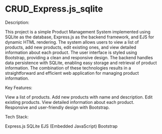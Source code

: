 # CRUD_Express.js_sqlite

Description:

This project is a simple Product Management System implemented using SQLite as the database, Express.js as the backend framework, and EJS for dynamic HTML rendering. The system allows users to view a list of products, add new products, edit existing ones, and view detailed information about each product. The user interface is styled using Bootstrap, providing a clean and responsive design. The backend handles data persistence with SQLite, enabling easy storage and retrieval of product information. The combination of these technologies results in a straightforward and efficient web application for managing product information.

Key Features:

View a list of products.
Add new products with name and description.
Edit existing products.
View detailed information about each product.
Responsive and user-friendly design with Bootstrap.

Tech Stack:

Express.js
SQLite
EJS (Embedded JavaScript)
Bootstrap

